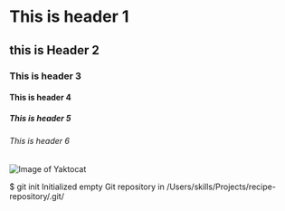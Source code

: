 # This is header 1
## this is Header 2
### This is header 3
#### This is header 4
##### This is header 5
###### This is header 6


![Image of Yaktocat](https://octodex.github.com/images/yaktocat.png)

$ git init
Initialized empty Git repository in /Users/skills/Projects/recipe-repository/.git/
